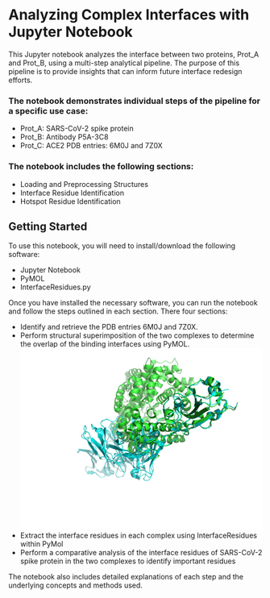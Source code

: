 # Analyzing Complex Interfaces with Jupyter Notebook

This Jupyter notebook analyzes the interface between two proteins, Prot_A and Prot_B, using a multi-step analytical pipeline.
The purpose of this pipeline is to provide insights that can inform future interface redesign efforts.

### The notebook demonstrates individual steps of the pipeline for a specific use case:

- Prot_A: SARS-CoV-2 spike protein
- Prot_B: Antibody P5A-3C8
- Prot_C: ACE2
PDB entries: 6M0J and 7Z0X

### The notebook includes the following sections:

- Loading and Preprocessing Structures
- Interface Residue Identification
- Hotspot Residue Identification


## Getting Started
To use this notebook, you will need to install/download the following software:

- Jupyter Notebook
- PyMOL 
- InterfaceResidues.py

Once you have installed the necessary software, you can run the notebook and follow the steps outlined in each section. There four sections: 
- Identify and retrieve the PDB entries 6M0J and 7Z0X.
- Perform structural superimposition of the two complexes to determine the overlap of the binding interfaces using PyMOL.
![Sructural superimposition of the two complexes](https://github.com/emamars95/complexes_interface/blob/main/aligned_6M0J.png)
- Extract the interface residues in each complex using InterfaceResidues within PyMol
- Perform a comparative analysis of the interface residues of SARS-CoV-2 spike protein in the two complexes to identify important residues

The notebook also includes detailed explanations of each step and the underlying concepts and methods used.
